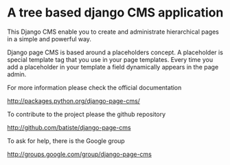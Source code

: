 # A tree based django CMS application #

This Django CMS enable you to create and administrate hierarchical pages in a simple and powerful way.

Django page CMS is based around a placeholders concept. A placeholder is special template tag that you use in your page templates. Every time you add a placeholder in your template  a field dynamically appears in the page admin.

For more information please check the official documentation

http://packages.python.org/django-page-cms/

To contribute to the project please the github repository

http://github.com/batiste/django-page-cms

To ask for help, there is the Google group

http://groups.google.com/group/django-page-cms
